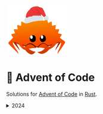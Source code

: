 <img src="./assets/christmas_ferris.png" width="164">

# 🎄 Advent of Code

Solutions for [Advent of Code](https://adventofcode.com/) in [Rust](https://www.rust-lang.org/).

<details>
  <summary>2024</summary>

<!--- advent_readme_stars table --->
## 2024 Results

| Day | Part 1 | Part 2 |
| :---: | :---: | :---: |
| [Day 1](https://adventofcode.com/2024/day/1) | ⭐ | ⭐ |
| [Day 2](https://adventofcode.com/2024/day/2) | ⭐ | ⭐ |
| [Day 3](https://adventofcode.com/2024/day/3) | ⭐ | ⭐ |
| [Day 4](https://adventofcode.com/2024/day/4) | ⭐ | ⭐ |
| [Day 5](https://adventofcode.com/2024/day/5) | ⭐ | ⭐ |
| [Day 6](https://adventofcode.com/2024/day/6) | ⭐ | ⭐ |
| [Day 7](https://adventofcode.com/2024/day/7) | ⭐ | ⭐ |
| [Day 8](https://adventofcode.com/2024/day/8) | ⭐ | ⭐ |
| [Day 9](https://adventofcode.com/2024/day/9) | ⭐ | ⭐ |
| [Day 10](https://adventofcode.com/2024/day/10) | ⭐ | ⭐ |
| [Day 11](https://adventofcode.com/2024/day/11) | ⭐ | ⭐ |
| [Day 12](https://adventofcode.com/2024/day/12) | ⭐ | ⭐ |
| [Day 13](https://adventofcode.com/2024/day/13) | ⭐ | ⭐ |
| [Day 14](https://adventofcode.com/2024/day/14) | ⭐ | ⭐ |
| [Day 15](https://adventofcode.com/2024/day/15) | ⭐ | ⭐ |
| [Day 16](https://adventofcode.com/2024/day/16) | ⭐ | ⭐ |
| [Day 17](https://adventofcode.com/2024/day/17) | ⭐ | ⭐ |
| [Day 18](https://adventofcode.com/2024/day/18) | ⭐ | ⭐ |
| [Day 19](https://adventofcode.com/2024/day/19) | ⭐ | ⭐ |
| [Day 20](https://adventofcode.com/2024/day/20) | ⭐ | ⭐ |
| [Day 21](https://adventofcode.com/2024/day/21) | ⭐ | ⭐ |
| [Day 22](https://adventofcode.com/2024/day/22) | ⭐ | ⭐ |
<!--- advent_readme_stars table --->

<!--- benchmarking table --->
## Benchmarks

| Day | Part 1 | Part 2 |
| :---: | :---: | :---:  |
| [Day 1](./src/bin/01.rs) | `41.1µs` | `46.2µs` |
| [Day 2](./src/bin/02.rs) | `87.1µs` | `357.9µs` |
| [Day 3](./src/bin/03.rs) | `244.0µs` | `266.7µs` |
| [Day 4](./src/bin/04.rs) | `1.3ms` | `652.2µs` |
| [Day 5](./src/bin/05.rs) | `429.1µs` | `1.0ms` |
| [Day 6](./src/bin/06.rs) | `363.0µs` | `5.6s` |
| [Day 7](./src/bin/07.rs) | `1.4ms` | `349.8ms` |
| [Day 8](./src/bin/08.rs) | `27.3µs` | `99.2µs` |
| [Day 9](./src/bin/09.rs) | `325.3µs` | `98.6ms` |
| [Day 10](./src/bin/10.rs) | `1.4ms` | `1.3ms` |
| [Day 11](./src/bin/11.rs) | `648.0ns` | `217.0ns` |
| [Day 12](./src/bin/12.rs) | `7.0ms` | `8.2ms` |
| [Day 13](./src/bin/13.rs) | `60.6ms` | `61.1ms` |
| [Day 14](./src/bin/14.rs) | `44.5ms` | `61.6ms` |
| [Day 15](./src/bin/15.rs) | `19.4ms` | `29.8ms` |
| [Day 16](./src/bin/16.rs) | `3.7ms` | `5.9ms` |
| [Day 17](./src/bin/17.rs) | `123.8µs` | `171.2µs` |
| [Day 18](./src/bin/18.rs) | `664.7µs` | `18.1ms` |
| [Day 19](./src/bin/19.rs) | `28.4ms` | `28.0ms` |
| [Day 20](./src/bin/20.rs) | `34.0ms` | `63.9ms` |
| [Day 21](./src/bin/21.rs) | `713.0ns` | `656.0ns` |
| [Day 22](./src/bin/22.rs) | `6.5ms` | `1.2s` |

**Total: 7739.40ms**
<!--- benchmarking table --->
</details>
